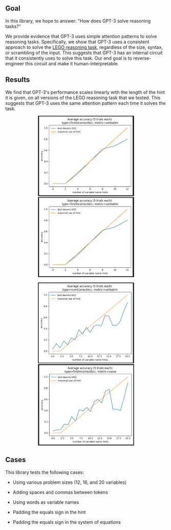 

## Goal

In this library, we hope to answer: "How does GPT-3 solve reasoning tasks?"


We provide evidence that GPT-3 uses simple attention patterns to solve reasoning tasks.
Specifically, we show that GPT-3 uses a consistent approach to solve the [LEGO reasoning task](https://arxiv.org/pdf/2206.04301.pdf), regardless of the size, syntax, or scrambling of the input. 
This suggests that GPT-3 has an internal circuit that it consistently uses to solve this task. Our end goal is to reverse-engineer this circuit and make it human-interpretable. 


## Results

We find that GPT-3's performance scales linearly with the length of the hint it is given, on all versions of the LEGO reasoning task that we tested. This suggests that GPT-3 uses the same attention pattern each time it solves the task.

<p align="center">
<img src="images/1.png" alt="12 hints 1" width="300"/>
<img src="images/2.png" alt="12 hints 2" width="300"/>
</p>

<p align="center">
<img src="images/3.png" alt="20 hints 1" width="300"/>
<img src="images/4.png" alt="20 hints 2" width="300"/>
</p>




## Cases


This library tests the following cases:


- Using various problem sizes (12, 16, and 20 variables)

- Adding spaces and commas between tokens

- Using words as variable names

- Padding the equals sign in the hint

- Padding the equals sign in the system of equations


